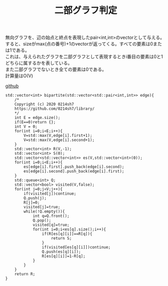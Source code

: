﻿---
title: "二部グラフ判定"
permalink: /posts/bipartite
writer: 0214sh7
layout: post
---

無向グラフを、辺の始点と終点を表現したpair<int,int>のvectorとして与える。<br>
すると、sizeがmax(点の番号)+1のvectorが返ってくる。すべての要素は0または1である。<br>
これは、与えられたグラフを二部グラフとして表現するときi番目の要素は0と1どちらに属するかを表している。<br>
また二部グラフでないとき全ての要素は0である。<br>
計算量はΟ(V)

[github](https://github.com/0214sh7/procon-library/blob/master/algorithm/bipartite%20graph.cpp)

~~~
std::vector<int> bipartite(std::vector<std::pair<int,int>> edge){
    /*
    Copyright (c) 2020 0214sh7
    https://github.com/0214sh7/library/
    */
    int E = edge.size();
    if(E==0)return {};
    int V = 0;
    for(int i=0;i<E;i++){
        V=std::max(V,edge[i].first+1);
        V=std::max(V,edge[i].second+1);
    }
    std::vector<int> R(V,-1);
    std::vector<int> S(0);
    std::vector<std::vector<int>> es(V,std::vector<int>(0));
    for(int i=0;i<E;i++){
        es[edge[i].first].push_back(edge[i].second);
        es[edge[i].second].push_back(edge[i].first);
    }
    std::queue<int> Q;
    std::vector<bool> visited(V,false);
    for(int j=0;j<V;j++){
        if(visited[j])continue;
        Q.push(j);
        R[j]=0;
        visited[j]=true;
        while(!Q.empty()){
            int q=Q.front();
            Q.pop();
            visited[q]=true;
            for(int i=0;i<es[q].size();i++){
                if(R[es[q][i]]==R[q]){
                    return S;
                }
                if(visited[es[q][i]])continue;
                Q.push(es[q][i]);
                R[es[q][i]]=1-R[q];
            }
        }
    }
    return R;
}

~~~